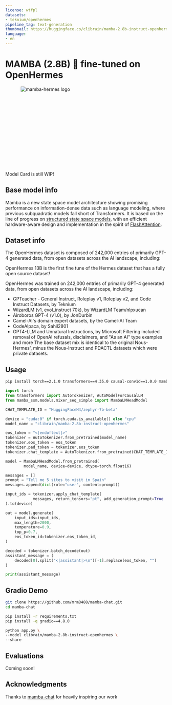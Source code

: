 ```yaml
---
license: wtfpl
datasets:
- teknium/openhermes
pipeline_tag: text-generation
thumbnail: https://huggingface.co/clibrain/mamba-2.8b-instruct-openhermes/resolve/main/mamba_hermes_logo_1.png?download=true
language:
- en
---
```


# MAMBA (2.8B) 🐍 fine-tuned on OpenHermes

<div style="text-align:center;width:250px;height:250px;">
    <img src="https://huggingface.co/clibrain/mamba-2.8b-instruct-openhermes/resolve/main/mamba_hermes_logo_1.png?download=true" alt="mamba-hermes logo"">
</div>

Model Card is still WIP!


## Base model info

Mamba is a new state space model architecture showing promising performance on information-dense data such as language modeling, where previous subquadratic models fall short of Transformers.
It is based on the line of progress on [structured state space models](https://github.com/state-spaces/s4),
with an efficient hardware-aware design and implementation in the spirit of [FlashAttention](https://github.com/Dao-AILab/flash-attention).

## Dataset info

The OpenHermes dataset is composed of 242,000 entries of primarily GPT-4 generated data, from open datasets across the AI landscape, including:

OpenHermes 13B is the first fine tune of the Hermes dataset that has a fully open source dataset!

OpenHermes was trained on 242,000 entries of primarily GPT-4 generated data, from open datasets across the AI landscape, including:

- GPTeacher - General Instruct, Roleplay v1, Roleplay v2, and Code Instruct Datasets, by Teknium
- WizardLM (v1, evol_instruct 70k), by WizardLM Team/nlpxucan
- Airoboros GPT-4 (v1.0), by JonDurbin
- Camel-AI's domain expert datasets, by the Camel-AI Team
- CodeAlpaca, by Sahil2801
- GPT4-LLM and Unnatural Instructions, by Microsoft
Filtering included removal of OpenAI refusals, disclaimers, and "As an AI" type examples and more
The base dataset mix is identical to the original Nous-Hermes', minus the Nous-Instruct and PDACTL datasets which were private datasets.

## Usage

```sh
pip install torch==2.1.0 transformers==4.35.0 causal-conv1d==1.0.0 mamba-ssm==1.0.1
```

```py
import torch
from transformers import AutoTokenizer, AutoModelForCausalLM
from mamba_ssm.models.mixer_seq_simple import MambaLMHeadModel

CHAT_TEMPLATE_ID = "HuggingFaceH4/zephyr-7b-beta"

device = "cuda:0" if torch.cuda.is_available() else "cpu"
model_name = "clibrain/mamba-2.8b-instruct-openhermes"

eos_token = "<|endoftext|>"
tokenizer = AutoTokenizer.from_pretrained(model_name)
tokenizer.eos_token = eos_token
tokenizer.pad_token = tokenizer.eos_token
tokenizer.chat_template = AutoTokenizer.from_pretrained(CHAT_TEMPLATE_ID).chat_template

model = MambaLMHeadModel.from_pretrained(
        model_name, device=device, dtype=torch.float16)

messages = []
prompt = "Tell me 5 sites to visit in Spain"
messages.append(dict(role="user", content=prompt))

input_ids = tokenizer.apply_chat_template(
            messages, return_tensors="pt", add_generation_prompt=True
).to(device)

out = model.generate(
    input_ids=input_ids,
    max_length=2000,
    temperature=0.9,
    top_p=0.7,
    eos_token_id=tokenizer.eos_token_id,
)

decoded = tokenizer.batch_decode(out)
assistant_message = (
    decoded[0].split("<|assistant|>\n")[-1].replace(eos_token, "")
)

print(assistant_message)
```


## Gradio Demo

```sh
git clone https://github.com/mrm8488/mamba-chat.git
cd mamba-chat

pip install -r requirements.txt
pip install -q gradio==4.8.0

python app.py \
--model clibrain/mamba-2.8b-instruct-openhermes \
--share
```
## Evaluations

Coming soon!


## Acknowledgments

Thanks to [mamba-chat](https://github.com/havenhq/mamba-chat/tree/main) for heavily inspiring our work